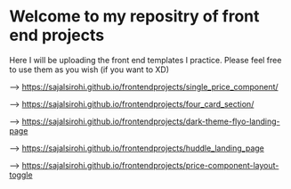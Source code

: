 # Welcome to my repositry of front end projects
Here I will be uploading the front end templates I practice. Please feel free to use them as you wish (if you want to XD)

--> https://sajalsirohi.github.io/frontendprojects/single_price_component/

--> https://sajalsirohi.github.io/frontendprojects/four_card_section/

--> https://sajalsirohi.github.io/frontendprojects/dark-theme-flyo-landing-page

--> https://sajalsirohi.github.io/frontendprojects/huddle_landing_page

--> https://sajalsirohi.github.io/frontendprojects/price-component-layout-toggle
